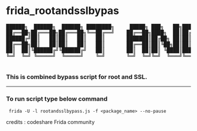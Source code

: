 # frida_rootandsslbypas
<pre>██████╗  ██████╗  ██████╗ ████████╗     █████╗ ███╗   ██╗██████╗     ███████╗███████╗██╗         ██████╗ ██╗   ██╗██████╗  █████╗ ███████╗███████╗
██╔══██╗██╔═══██╗██╔═══██╗╚══██╔══╝    ██╔══██╗████╗  ██║██╔══██╗    ██╔════╝██╔════╝██║         ██╔══██╗╚██╗ ██╔╝██╔══██╗██╔══██╗██╔════╝██╔════╝
██████╔╝██║   ██║██║   ██║   ██║       ███████║██╔██╗ ██║██║  ██║    ███████╗███████╗██║         ██████╔╝ ╚████╔╝ ██████╔╝███████║███████╗███████╗
██╔══██╗██║   ██║██║   ██║   ██║       ██╔══██║██║╚██╗██║██║  ██║    ╚════██║╚════██║██║         ██╔══██╗  ╚██╔╝  ██╔═══╝ ██╔══██║╚════██║╚════██║
██║  ██║╚██████╔╝╚██████╔╝   ██║       ██║  ██║██║ ╚████║██████╔╝    ███████║███████║███████╗    ██████╔╝   ██║   ██║     ██║  ██║███████║███████║
╚═╝  ╚═╝ ╚═════╝  ╚═════╝    ╚═╝       ╚═╝  ╚═╝╚═╝  ╚═══╝╚═════╝     ╚══════╝╚══════╝╚══════╝    ╚═════╝    ╚═╝   ╚═╝     ╚═╝  ╚═╝╚══════╝╚══════╝
                                                                                                                                                  </pre>

### This is combined bypass script for root and SSL.
---

### To run script type below command

``` frida -U -l rootandsslbypass.js -f <package_name> --no-pause```

credits : codeshare Frida community
